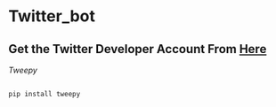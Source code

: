 # Twitter_bot

## Get the Twitter Developer Account From [Here](https://developer.twitter.com/)

*Tweepy*
```python

pip install tweepy
